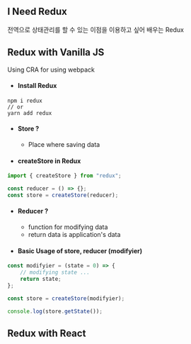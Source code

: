 ## I Need Redux

전역으로 상태관리를 할 수 있는 이점을 이용하고 싶어 배우는 Redux

## Redux with Vanilla JS

Using CRA for using webpack

-   #### Install Redux

```terminal
npm i redux
// or
yarn add redux
```

-   #### Store ?

    -   Place where saving data

-   #### createStore in Redux

```js
import { createStore } from "redux";

const reducer = () => {};
const store = createStore(reducer);
```

-   #### Reducer ?

    -   function for modifying data
    -   return data is application's data

-   #### Basic Usage of store, reducer (modifyier)

```js
const modifyier = (state = 0) => {
    // modifying state ...
    return state;
};

const store = createStore(modifyier);

console.log(store.getState());
```

## Redux with React
